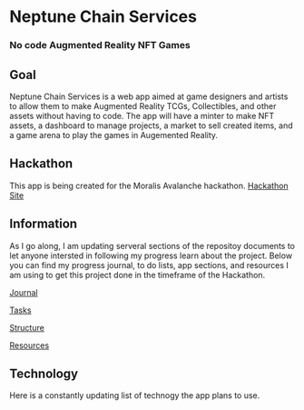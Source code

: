 # Neptune Chain Services
### No code Augmented Reality NFT Games

## Goal

Neptune Chain Services is a web app aimed at game designers and artists to allow them to make Augmented Reality TCGs, Collectibles, and other assets without having to code. The app will have a minter to make NFT assets, a dashboard to manage projects, a market to sell created items, and a game arena to play the games in Augemented Reality.

## Hackathon

This app is being created for the Moralis Avalanche hackathon.
[Hackathon Site](https://moralis.io/avalanche-hackathon/)

## Information

As I go along, I am updating serveral sections of the repositoy documents to let anyone intersted in following my progress learn about the project. Below you can find my progress journal, to do lists, app sections, and resources I am using to get this project done in the timeframe of the Hackathon.

[Journal](00-docs/progress.md)

[Tasks](00-docs/tasks.md)

[Structure](00-docs/structure.md)

[Resources](00-docs/resources.md)

## Technology

Here is a constantly updating list of technogy the app plans to use.

